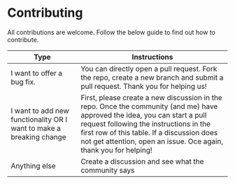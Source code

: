 # Contributing

All contributions are welcome. Follow the below guide to find out how to contribute.

| Type | Instructions |
| ---- | ------------ |
| I want to offer a bug fix. | You can directly open a pull request. Fork the repo, create a new branch and submit a pull request. Thank you for helping us! |
| I want to add new functionality OR I want to make a breaking change | First, please create a new discussion in the repo. Once the community (and me) have approved the idea, you can start a pull request following the instructions in the first row of this table. If a discussion does not get attention, open an issue. Oce again, thank you for helping! |
| Anything else | Create a discussion and see what the community says |
